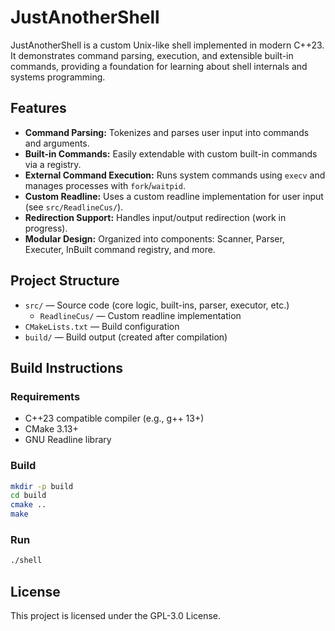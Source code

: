 # JustAnotherShell

JustAnotherShell is a custom Unix-like shell implemented in modern C++23. It demonstrates command parsing, execution, and extensible built-in commands, providing a foundation for learning about shell internals and systems programming.

## Features

- **Command Parsing:** Tokenizes and parses user input into commands and arguments.
- **Built-in Commands:** Easily extendable with custom built-in commands via a registry.
- **External Command Execution:** Runs system commands using `execv` and manages processes with `fork`/`waitpid`.
- **Custom Readline:** Uses a custom readline implementation for user input (see `src/ReadlineCus/`).
- **Redirection Support:** Handles input/output redirection (work in progress).
- **Modular Design:** Organized into components: Scanner, Parser, Executer, InBuilt command registry, and more.

## Project Structure

- `src/` — Source code (core logic, built-ins, parser, executor, etc.)
  - `ReadlineCus/` — Custom readline implementation
- `CMakeLists.txt` — Build configuration
- `build/` — Build output (created after compilation)

## Build Instructions

### Requirements
- C++23 compatible compiler (e.g., g++ 13+)
- CMake 3.13+
- GNU Readline library

### Build
```bash
mkdir -p build
cd build
cmake ..
make
```

### Run
```bash
./shell
```

## License

This project is licensed under the GPL-3.0 License.